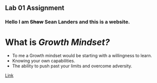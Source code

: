 ## Lab 01 Assignment


### Hello I am ~~Shaw~~ Sean Landers and this is a website.




# What is *Growth Mindset?*

- To me a Growth mindset would be starting with a willingness to learn.
- Knowing your own capabilities.
- The ability to push past your limits and overcome adversity.



[Link](https://github.com/seanlanders92)


